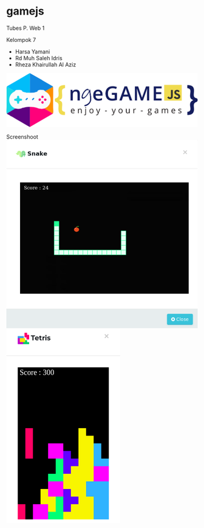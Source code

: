 # gamejs

Tubes P. Web 1

Kelompok 7
- Harsa Yamani
- Rd Muh Saleh Idris
- Rheza Khairullah Al Aziz

![alt text](https://github.com/radensaleh/gamejs/blob/master/img/Logo.png)

Screenshoot
![alt text](https://github.com/radensaleh/gamejs/blob/master/img/SS-Snake2.png)
![alt text](https://github.com/radensaleh/gamejs/blob/master/img/SS-Tetris2.png)
